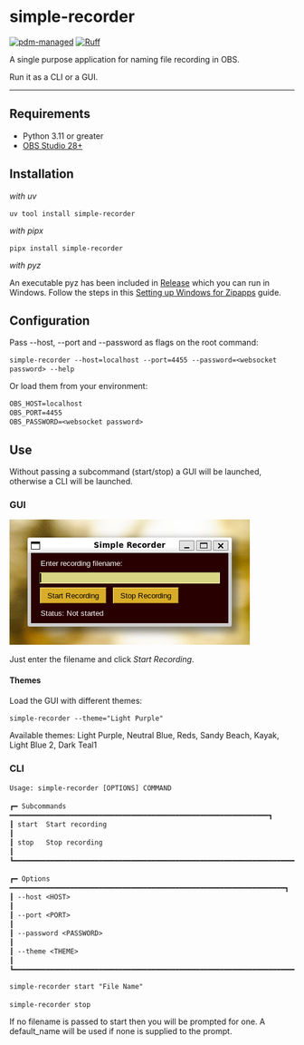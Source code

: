 # simple-recorder

[![pdm-managed](https://img.shields.io/endpoint?url=https%3A%2F%2Fcdn.jsdelivr.net%2Fgh%2Fpdm-project%2F.github%2Fbadge.json)](https://pdm-project.org)
[![Ruff](https://img.shields.io/endpoint?url=https://raw.githubusercontent.com/astral-sh/ruff/main/assets/badge/v2.json)](https://github.com/astral-sh/ruff)

A single purpose application for naming file recording in OBS.

Run it as a CLI or a GUI.

---

## Requirements

-   Python 3.11 or greater
-   [OBS Studio 28+][obs-studio]

## Installation

*with uv*

```console
uv tool install simple-recorder
```

*with pipx*

```console
pipx install simple-recorder
```

*with pyz*

An executable pyz has been included in [Release](https://github.com/onyx-and-iris/simple-recorder/releases) which you can run in Windows. Follow the steps in this [Setting up Windows for Zipapps](https://jhermann.github.io/blog/python/deployment/2020/02/29/python_zippapps_on_windows.html#Setting-Up-Windows-10-for-Zipapps) guide.

## Configuration

Pass --host, --port and --password as flags on the root command:

```console
simple-recorder --host=localhost --port=4455 --password=<websocket password> --help
```

Or load them from your environment:

```env
OBS_HOST=localhost
OBS_PORT=4455
OBS_PASSWORD=<websocket password>
```

## Use

Without passing a subcommand (start/stop) a GUI will be launched, otherwise a CLI will be launched.

### GUI

![simple-recorder](./img/simple-recorder.png)

Just enter the filename and click *Start Recording*.

#### Themes

Load the GUI with different themes:

```console
simple-recorder --theme="Light Purple"
```

Available themes: Light Purple, Neutral Blue, Reds, Sandy Beach, Kayak, Light Blue 2, Dark Teal1

### CLI

```shell
Usage: simple-recorder [OPTIONS] COMMAND

┏━ Subcommands ━━━━━━━━━━━━━━━━━━━━━━━━━━━━━━━━━━━━━━━━━━━━━━━━━━━━━━━━━━━━━━━━┓
┃ start  Start recording                                                       ┃
┃ stop   Stop recording                                                        ┃
┗━━━━━━━━━━━━━━━━━━━━━━━━━━━━━━━━━━━━━━━━━━━━━━━━━━━━━━━━━━━━━━━━━━━━━━━━━━━━━━┛

┏━ Options ━━━━━━━━━━━━━━━━━━━━━━━━━━━━━━━━━━━━━━━━━━━━━━━━━━━━━━━━━━━━━━━━━━━━┓
┃ --host <HOST>                                                                ┃
┃ --port <PORT>                                                                ┃
┃ --password <PASSWORD>                                                        ┃
┃ --theme <THEME>                                                              ┃
┗━━━━━━━━━━━━━━━━━━━━━━━━━━━━━━━━━━━━━━━━━━━━━━━━━━━━━━━━━━━━━━━━━━━━━━━━━━━━━━┛
```

```console
simple-recorder start "File Name"

simple-recorder stop
```

If no filename is passed to start then you will be prompted for one. A default_name will be used if none is supplied to the prompt.

[obs-studio]: https://obsproject.com/